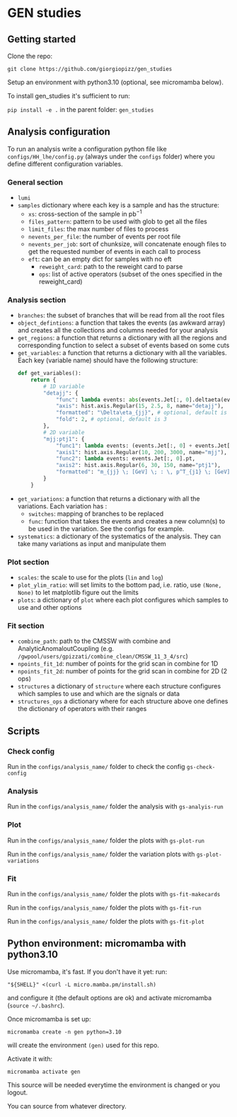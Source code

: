 # GEN studies

## Getting started

Clone the repo:

`git clone https://github.com/giorgiopizz/gen_studies`

Setup an environment with python3.10 (optional, see micromamba below).

To install gen_studies it's sufficient to run:

`pip install -e .` in the parent folder: `gen_studies`


## Analysis configuration
To run an analysis write a configuration python file like `configs/HH_lhe/config.py`
(always under the `configs` folder) where you define different configuration variables.

### General section
* `lumi` 
* `samples` dictionary where each key is a sample and has the structure:
    * `xs`: cross-section of the sample in $\textrm{pb}^{-1}$
    * `files_pattern`: pattern to be used with glob to get all the files
    * `limit_files`: the max number of files to process
    * `nevents_per_file`: the number of events per root file
    * `nevents_per_job`: sort of chunksize, will concatenate enough files to get the requested number of events in each call to process
    * `eft`: can be an empty dict for samples with no eft
        * `reweight_card`: path to the reweight card to parse
        * `ops`: list of active operators (subset of the ones specified in the reweight_card)

### Analysis section

* `branches`: the subset of branches that will be read from all the root files 
* `object_defintions`: a function that takes the events (as awkward array) and creates all the collections and columns needed for your analysis
* `get_regions`: a function that returns a dictionary with all the regions and corresponding function to select a subset of events based on some cuts
* `get_variables`: a function that returns a dictionary with all the variables. Each key (variable name) should have the following structure:
    ```python
    def get_variables():
        return {
            # 1D variable
            "detajj": {
                "func": lambda events: abs(events.Jet[:, 0].deltaeta(events.Jet[:, 1])),
                "axis": hist.axis.Regular(15, 2.5, 8, name="detajj"),
                "formatted": "\Delta\eta_{jj}", # optional, default is the variable name, a.k.a the key of the dict
                "fold": 2, # optional, default is 3
            },
            # 2D variable
            "mjj:ptj1": {
                "func1": lambda events: (events.Jet[:, 0] + events.Jet[:, 1]).mass,
                "axis1": hist.axis.Regular(10, 200, 3000, name="mjj"),
                "func2": lambda events: events.Jet[:, 0].pt,
                "axis2": hist.axis.Regular(6, 30, 150, name="ptj1"),
                "formatted": "m_{jj} \; [GeV] \; : \, p^T_{j1} \; [GeV]",
            }
        }
    ```
* `get_variations`: a function that returns a dictionary with all the variations. Each variation has :
    * `switches`: mapping of branches to be replaced 
    * `func`: function that takes the events and creates a new column(s) to be used in the variation. See the configs for example.
* `systematics`: a dictionary of the systematics of the analysis. They can take many variations as input and manipulate them

### Plot section
* `scales`: the scale to use for the plots (`lin` and `log`)
* `plot_ylim_ratio`: will set limits to the bottom pad, i.e. ratio, use `(None, None)` to let matplotlib figure out the limits
* `plots`: a dictionary of `plot` where each plot configures which samples to use and other options


### Fit section
* `combine_path`: path to the CMSSW with combine and AnalyticAnomaloutCoupling (e.g. `/gwpool/users/gpizzati/combine_clean/CMSSW_11_3_4/src`)
* `npoints_fit_1d`: number of points for the grid scan in combine for 1D
* `npoints_fit_2d`: number of points for the grid scan in combine for 2D (2 ops)
* `structures` a dictionary of `structure` where each structure configures which samples to use and which are the signals or data
* `structures_ops` a dictionary where for each structure above one defines the dictionary of operators with their ranges

## Scripts

### Check config
Run in the `configs/analysis_name/` folder to check the config `gs-check-config` 

### Analysis
Run in the `configs/analysis_name/` folder the analysis with `gs-analyis-run` 

### Plot
Run in the `configs/analysis_name/` folder the plots with `gs-plot-run` 
 
Run in the `configs/analysis_name/` folder the variation plots with `gs-plot-variations` 

### Fit
Run in the `configs/analysis_name/` folder the plots with `gs-fit-makecards`


Run in the `configs/analysis_name/` folder the plots with `gs-fit-run` 


Run in the `configs/analysis_name/` folder the plots with `gs-fit-plot` 



## Python environment: micromamba with python3.10
Use micromamba, it's fast. If you don't have it yet:
run:

`"${SHELL}" <(curl -L micro.mamba.pm/install.sh)`

and configure it (the default options are ok) and activate micromamba (`source ~/.bashrc`).

Once micromamba is set up:

`micromamba create -n gen python=3.10`

will create the environment `(gen)` used for this repo.

Activate it with:

`micromamba activate gen`

This source will be needed everytime the environment is changed or you logout.

You can source from whatever directory.